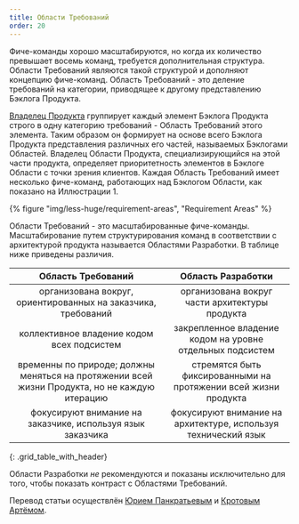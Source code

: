 ```yaml
---
title: Области Требований
order: 20
---
```


Фиче-команды хорошо масштабируются, но когда их количество превышает восемь команд, требуется дополнительная структура. Области Требований являются такой структурой и дополняют концепцию фиче-команд. Область Требований - это деление требований на категории, приводящее к другому представлению Бэклога Продукта.

[Владелец Продукта](../framework/product-owner.html) группирует каждый элемент Бэклога Продукта строго в одну категорию требований - Область Требований этого элемента. Таким образом он формирует на основе всего Бэклога Продукта представления различных его частей, называемых Бэклогами Областей. Владелец Области Продукта, специализирующийся на этой части продукта, определяет приоритетность элементов в Бэклоге Области с точки зрения клиентов. Каждая Область Требований имеет несколько фиче-команд, работающих над Бэклогом Области, как показано на Иллюстрации 1.

<div>
  {% figure "img/less-huge/requirement-areas", "Requirement Areas" %}
</div>

Области Требований - это масштабированные фиче-команды. Масштабирование путем структурирования команд в соответствии с архитектурой продукта называется Областями Разработки. В таблице ниже приведены различия.

| Область Требований                               | Область Разработки                      |
|:------------------------------------------------:|:---------------------------------------:|
| организована вокруг, ориентированных на заказчика, требований   | организована вокруг части архитектуры продукта |
| коллективное владение кодом всех подсистем       | закрепленное владение кодом на уровне отдельных подсистем     |
| временны по природе; должны меняться на протяжении всей жизни Продукта, но не каждую итерацию | стремятся быть фиксированными на протяжении всей жизни продукта |
| фокусируют внимание на заказчике, используя язык заказчика   | фокусируют внимание на архитектуре, используя технический язык |
{: .grid_table_with_header}

Области Разработки *не* рекомендуются и показаны исключительно для того, чтобы показать контраст с Областями Требований.

Перевод статьи осуществлён [Юрием Панкратьевым](https://www.linkedin.com/in/yuriypankratyev) и [Кротовым Артёмом](https://www.facebook.com/artem.v.krotov).
